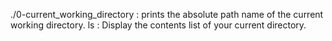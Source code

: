 ./0-current_working_directory : prints the absolute path name of the current working directory.
ls : Display the contents list of your current directory.
